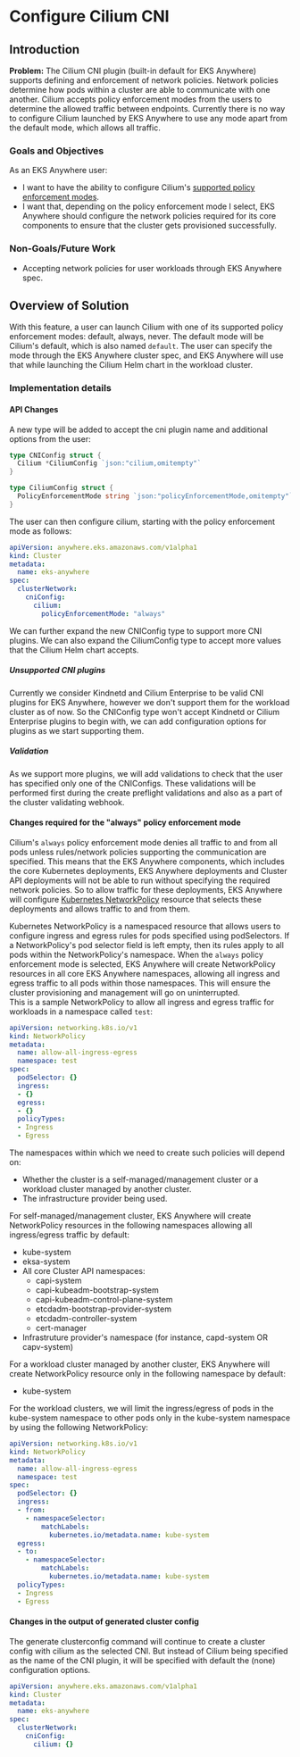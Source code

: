 # Configure Cilium CNI

## Introduction

**Problem:** The Cilium CNI plugin (built-in default for EKS Anywhere) supports defining and enforcement of network policies. Network policies determine how pods within a cluster are able to communicate with one another. Cilium accepts policy enforcement modes from the users to determine the allowed traffic between endpoints. Currently there is no way to configure Cilium launched by EKS Anywhere to use any mode apart from the default mode, which allows all traffic.

### Goals and Objectives

As an EKS Anywhere user:

* I want to have the ability to configure Cilium's [supported policy enforcement modes](https://docs.cilium.io/en/v1.8/policy/intro/).
* I want that, depending on the policy enforcement mode I select, EKS Anywhere should configure the network policies required for its core components to ensure that the cluster gets provisioned successfully.

### Non-Goals/Future Work

* Accepting network policies for user workloads through EKS Anywhere spec.


## Overview of Solution

With this feature, a user can launch Cilium with one of its supported policy enforcement modes: default, always, never. The default mode will be Cilium's default, which is also named `default`. The user can specify the mode through the EKS Anywhere cluster spec, and EKS Anywhere will use that while launching the Cilium Helm chart in the workload cluster.

### Implementation details

#### API Changes

A new type will be added to accept the cni plugin name and additional options from the user:

```go
type CNIConfig struct {
  Cilium *CiliumConfig `json:"cilium,omitempty"`
}

type CiliumConfig struct {
  PolicyEnforcementMode string `json:"policyEnforcementMode,omitempty"`
}
```

The user can then configure cilium, starting with the policy enforcement mode as follows:
```yaml
apiVersion: anywhere.eks.amazonaws.com/v1alpha1
kind: Cluster
metadata:
  name: eks-anywhere
spec:
  clusterNetwork:
    cniConfig: 
      cilium: 
        policyEnforcementMode: "always"
```

We can further expand the new CNIConfig type to support more CNI plugins. We can also expand the CiliumConfig type to accept more values that the Cilium Helm chart accepts.

##### Unsupported CNI plugins

Currently we consider Kindnetd and Cilium Enterprise to be valid CNI plugins for EKS Anywhere, however we don't support them for the workload cluster as of now. So the CNIConfig type won't accept Kindnetd or Cilium Enterprise plugins to begin with, we can add configuration options for plugins as we start supporting them.

##### Validation

As we support more plugins, we will add validations to check that the user has specified only one of the CNIConfigs. These validations will be performed first during the create preflight validations and also as a part of the cluster validating webhook.


#### Changes required for the "always" policy enforcement mode

Cilium's `always` policy enforcement mode denies all traffic to and from all pods unless rules/network policies supporting the communication are specified. This means that the EKS Anywhere components, which includes the core Kubernetes deployments, EKS Anywhere deployments and Cluster API deployments will not be able to run without specifying the required network policies. So to allow traffic for these deployments, EKS Anywhere will configure [Kubernetes NetworkPolicy](https://kubernetes.io/docs/concepts/services-networking/network-policies/) resource that selects these deployments and allows traffic to and from them.  

Kubernetes NetworkPolicy is a namespaced resource that allows users to configure ingress and egress rules for pods specified using podSelectors. If a NetworkPolicy's pod selector field is left empty, then its rules apply to all pods within the NetworkPolicy's namespace. 
When the `always` policy enforcement mode is selected, EKS Anywhere will create NetworkPolicy resources in all core EKS Anywhere namespaces, allowing all ingress and egress traffic to all pods within those namespaces. This will ensure the cluster provisioning and management will go on uninterrupted.  
This is a sample NetworkPolicy to allow all ingress and egress traffic for workloads in a namespace called `test`:

```yaml
apiVersion: networking.k8s.io/v1
kind: NetworkPolicy
metadata:
  name: allow-all-ingress-egress
  namespace: test
spec:
  podSelector: {}
  ingress:
  - {}
  egress:
  - {}
  policyTypes:
  - Ingress
  - Egress
```

The namespaces within which we need to create such policies will depend on:
* Whether the cluster is a self-managed/management cluster or a workload cluster managed by another cluster.
* The infrastructure provider being used.


For self-managed/management cluster, EKS Anywhere will create NetworkPolicy resources in the following namespaces allowing all ingress/egress traffic by default:
- kube-system
- eksa-system
- All core Cluster API namespaces:
  + capi-system
  + capi-kubeadm-bootstrap-system
  + capi-kubeadm-control-plane-system
  + etcdadm-bootstrap-provider-system
  + etcdadm-controller-system
  + cert-manager
- Infrastruture provider's namespace (for instance, capd-system OR capv-system)

For a workload cluster managed by another cluster, EKS Anywhere will create NetworkPolicy resource only in the following namespace by default:
- kube-system

For the workload clusters, we will limit the ingress/egress of pods in the kube-system namespace
to other pods only in the kube-system namespace by using the following NetworkPolicy:

```yaml
apiVersion: networking.k8s.io/v1
kind: NetworkPolicy
metadata:
  name: allow-all-ingress-egress
  namespace: test
spec:
  podSelector: {}
  ingress:
  - from:
    - namespaceSelector:
        matchLabels:
          kubernetes.io/metadata.name: kube-system
  egress:
  - to:
    - namespaceSelector:
        matchLabels:
          kubernetes.io/metadata.name: kube-system
  policyTypes:
  - Ingress
  - Egress
```

#### Changes in the output of generated cluster config

The generate clusterconfig command will continue to create a cluster config with cilium as the selected CNI. But instead of Cilium being specified as the name of the CNI plugin, it will be specified with default the (none) configuration options.
```yaml
apiVersion: anywhere.eks.amazonaws.com/v1alpha1
kind: Cluster
metadata:
  name: eks-anywhere
spec:
  clusterNetwork:
    cniConfig: 
      cilium: {}
```
